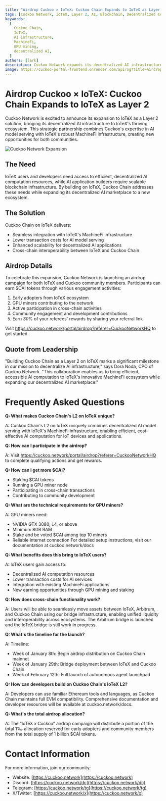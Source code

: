 ```yaml
---
title: "Airdrop Cuckoo × IoTeX: Cuckoo Chain Expands to IoTeX as Layer 2"
tags: [Cuckoo Network, IoTeX, Layer 2, AI, Blockchain, Decentralized Computing]
keywords:
  [
    Cuckoo Chain,
    IoTeX,
    AI infrastructure,
    MachineFi,
    GPU mining,
    decentralized AI,
  ]
authors: [lark]
description: Cuckoo Network expands its decentralized AI infrastructure to IoTeX as a Layer 2 solution, integrating with IoTeX's MachineFi ecosystem to offer scalable AI computation and cross-chain interoperability. Discover the benefits for developers, miners, and IoTeX users, and learn how to participate in the $CAI token airdrop.
image: https://cuckoo-portal-frontend.onrender.com/api/og?title=Airdrop%20Cuckoo%20%C3%97%20IoTeX:%20Cuckoo%20Chain%20Expands%20to%20IoTeX%20as%20Layer%202
---
```


# Airdrop Cuckoo × IoTeX: Cuckoo Chain Expands to IoTeX as Layer 2

Cuckoo Network is excited to announce its expansion to IoTeX as a Layer 2 solution, bringing its decentralized AI infrastructure to IoTeX's thriving ecosystem. This strategic partnership combines Cuckoo's expertise in AI model serving with IoTeX's robust MachineFi infrastructure, creating new opportunities for both communities.

![Cuckoo Network Expansion](https://cuckoo-portal-frontend.onrender.com/api/og?title=Airdrop%20Cuckoo%20%C3%97%20IoTeX:%20Cuckoo%20Chain%20Expands%20to%20IoTeX%20as%20Layer%202)

## **The Need**

IoTeX users and developers need access to efficient, decentralized AI computation resources, while AI application builders require scalable blockchain infrastructure. By building on IoTeX, Cuckoo Chain addresses these needs while expanding its decentralized AI marketplace to a new ecosystem.

## **The Solution**

Cuckoo Chain on IoTeX delivers:

- Seamless integration with IoTeX's MachineFi infrastructure
- Lower transaction costs for AI model serving
- Enhanced scalability for decentralized AI applications
- Cross-chain interoperability between IoTeX and Cuckoo Chain

## **Airdrop Details**

To celebrate this expansion, Cuckoo Network is launching an airdrop campaign for both IoTeX and Cuckoo community members. Participants can earn $CAI tokens through various engagement activities:

1. Early adopters from IoTeX ecosystem
2. GPU miners contributing to the network
3. Active participation in cross-chain activities
4. Community engagement and development contributions
5. Earn _30%_ of your referees' rewards by sharing your referral link

Visit https://cuckoo.network/portal/airdrop?referer=CuckooNetworkHQ to get started.

## **Quote from Leadership**

"Building Cuckoo Chain as a Layer 2 on IoTeX marks a significant milestone in our mission to decentralize AI infrastructure," says Dora Noda, CPO of Cuckoo Network. "This collaboration enables us to bring efficient, accessible AI computation to IoTeX's innovative MachineFi ecosystem while expanding our decentralized AI marketplace."

# **Frequently Asked Questions**

**Q: What makes Cuckoo Chain's L2 on IoTeX unique?**

A: Cuckoo Chain's L2 on IoTeX uniquely combines decentralized AI model serving with IoTeX's MachineFi infrastructure, enabling efficient, cost-effective AI computation for IoT devices and applications.

**Q: How can I participate in the airdrop?**

A: Visit https://cuckoo.network/portal/airdrop?referer=CuckooNetworkHQ to complete qualifying actions and get rewards.

**Q: How can I get more $CAI?**

- Staking $CAI tokens
- Running a GPU miner node
- Participating in cross-chain transactions
- Contributing to community development

**Q: What are the technical requirements for GPU miners?**

A: GPU miners need:

- NVIDIA GTX 3080, L4, or above
- Minimum 8GB RAM
- Stake and be voted $CAI among top 10 miners
- Reliable internet connection For detailed setup instructions, visit our documentation at cuckoo.network/docs

**Q: What benefits does this bring to IoTeX users?**

A: IoTeX users gain access to:

- Decentralized AI computation resources
- Lower transaction costs for AI services
- Integration with existing MachineFi applications
- New earning opportunities through GPU mining and staking

**Q: How does cross-chain functionality work?**

A: Users will be able to seamlessly move assets between IoTeX, Arbitrum, and Cuckoo Chain using our bridge infrastructure, enabling unified liquidity and interoperability across ecosystems. The Arbitrum bridge is launched and the IoTeX bridge is still work in progress.

**Q: What's the timeline for the launch?**

A: Timeline:

- Week of January 8th: Begin airdrop distribution on Cuckoo Chain mainnet
- Week of January 29th: Bridge deployment between IoTeX and Cuckoo Chain
- Week of February 12th: Full launch of autonomous agent launchpad

**Q: How can developers build on Cuckoo Chain's IoTeX L2?**

A: Developers can use familiar Ethereum tools and languages, as Cuckoo Chain maintains full EVM compatibility. Comprehensive documentation and developer resources will be available at cuckoo.network/docs.

**Q: What's the total airdrop allocation?**

A: The “IoTeX x Cuckoo” airdrop campaign will distribute a portion of the total 1‰ allocation reserved for early adopters and community members from the total supply of 1 billion $CAI tokens.

# **Contact Information**

For more information, join our community:

- Website: [https://cuckoo.network](https://cuckoo.network)
- Discord: [https://cuckoo.network/dc](https://cuckoo.network/dc)
- Telegram: [https://cuckoo.network/tg](https://cuckoo.network/tg)
- X/Twitter: [https://cuckoo.network/x](https://cuckoo.network/x)
